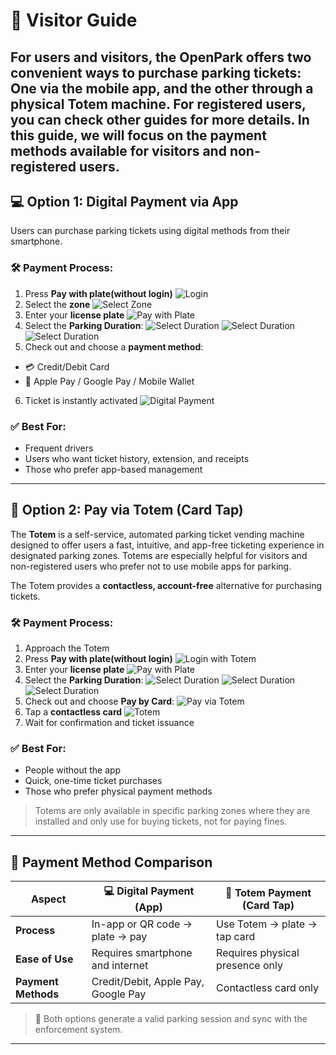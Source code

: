 # 🏪 Visitor Guide
For users and visitors, the OpenPark offers two convenient ways to purchase parking tickets:
One via the mobile app, and the other through a physical Totem machine.
For registered users, you can check other guides for more details.
In this guide, we will focus on the payment methods available for visitors and non-registered users.
---

## 💻 Option 1: Digital Payment via App

Users can purchase parking tickets using digital methods from their smartphone.

### 🛠 Payment Process:
1. Press **Pay with plate(without login)**
![Login](imgs/payment/login.png)
2. Select the **zone**
![Select Zone](imgs/driver/select_zone.png)
3. Enter your **license plate**
![Pay with Plate](imgs/payment/pay_with_plate.png)
4. Select the **Parking Duration**:
![Select Duration](imgs/driver/select_time.png)
![Select Duration](imgs/driver/select_time2.png)
![Select Duration](imgs/driver/select_time3.png)
5. Check out and choose a **payment method**:
  - 💳 Credit/Debit Card
  - 📱 Apple Pay / Google Pay / Mobile Wallet
6. Ticket is instantly activated
![Digital Payment](imgs/payment/checkout.png)

### ✅ Best For:
- Frequent drivers
- Users who want ticket history, extension, and receipts
- Those who prefer app-based management
---

## 🏧 Option 2: Pay via Totem (Card Tap)
The **Totem** is a self-service, automated parking ticket vending machine designed to offer users a fast, intuitive, and app-free ticketing experience in designated parking zones.
Totems are especially helpful for visitors and non-registered users who prefer not to use mobile apps for parking.

The Totem provides a **contactless, account-free** alternative for purchasing tickets.

### 🛠 Payment Process:
1. Approach the Totem
2. Press **Pay with plate(without login)**
![Login with Totem](imgs/admin/login_with_totem.png)
3. Enter your **license plate**
![Pay with Plate](imgs/payment/pay_with_plate.png)
4. Select the **Parking Duration**:
![Select Duration](imgs/driver/select_time.png)
![Select Duration](imgs/driver/select_time2.png)
![Select Duration](imgs/driver/select_time3.png)
5. Check out and choose **Pay by Card**:
![Pay via Totem](imgs/payment/pay_totem.png)
6. Tap a **contactless card**
![Totem](imgs/payment/read_card.png)
7. Wait for confirmation and ticket issuance



### ✅ Best For:
- People without the app
- Quick, one-time ticket purchases
- Those who prefer physical payment methods
> Totems are only available in specific parking zones where they are installed and only use for buying tickets, not for paying fines.
---

## 🔄 Payment Method Comparison

| Aspect              | 💻 Digital Payment (App)            | 🏧 Totem Payment (Card Tap)     |
|---------------------|-------------------------------------|---------------------------------|
| **Process**         | In-app or QR code → plate → pay     | Use Totem → plate → tap card    |
| **Ease of Use**     | Requires smartphone and internet    | Requires physical presence only |
| **Payment Methods** | Credit/Debit, Apple Pay, Google Pay | Contactless card only           |
> 🎯 Both options generate a valid parking session and sync with the enforcement system.

---


